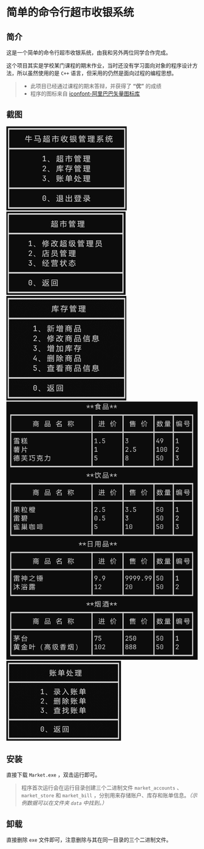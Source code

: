 简单的命令行超市收银系统
====
简介
----
这是一个简单的命令行超市收银系统，由我和另外两位同学合作完成。

这个项目其实是学校某门课程的期末作业，当时还没有学习面向对象的程序设计方法，所以虽然使用的是 `C++` 语言，但采用的仍然是面向过程的编程思想。

> - 此项目已经通过课程的期末答辩，并获得了 **“优”** 的成绩
> - 程序的图标来自 [iconfont-阿里巴巴矢量图标库](https://www.iconfont.cn/)

截图
----
![主菜单](<screenshots/main menu.png>)  
![超市管理菜单](<screenshots/market manage.png>)  
![库存管理菜单](<screenshots/storehouse manage.png>)  
![货物清单](<screenshots/storehouse list.png>)  
![账单处理菜单](<screenshots/bill manage.png>)  

安装
----
直接下载 `Market.exe` ，双击运行即可。

>程序首次运行会在运行目录创建三个二进制文件 `market_accounts` 、`market_store` 和 `market_bill` ，分别用来存储账户、库存和账单信息。*（示例数据可以在文件夹 `data` 中找到。）*

卸载
----
直接删除 `exe` 文件即可，注意删除与其在同一目录的三个二进制文件。
